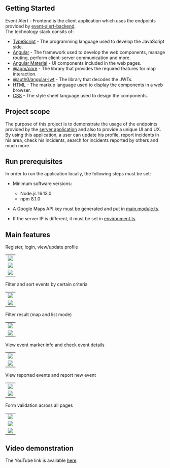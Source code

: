 ## Getting Started
Event Alert - Frontend is the client application which uses the endpoints provided by [event-alert-backend](https://github.com/adrianscarlatescu/event-alert-backend).<br/>
The technology stack consits of:
* [TypeScript](https://www.typescriptlang.org/) - The programming language used to develop the JavaScript side.
* [Angular](https://angular.io/docs) - The framework used to develop the web components, manage routing, perform client-server communication and more.
* [Angular Material](https://material.angular.io/) - UI components included in the web pages.
* [@agm/core](https://www.npmjs.com/package/@agm/core) - The library that provides the required features for map interaction.
* [@auth0/angular-jwt](https://www.npmjs.com/package/@auth0/angular-jwt) - The library that decodes the JWTs.
* [HTML](https://en.wikipedia.org/wiki/HTML) - The markup language used to display the components in a web browser.
* [CSS](https://en.wikipedia.org/wiki/CSS) - The style sheet language used to design the components.

## Project scope
The purpose of this project is to demonstrate the usage of the endpoints provided by the [server application](https://github.com/adrianscarlatescu/event-alert-backend) and also to provide a unique UI and UX.
By using this application, a user can update his profile, report incidents in his area, check his incidents, search for incidents reported by others and much more.

## Run prerequisites
In order to run the application locally, the following steps must be set:
* Minimum software versions:
  * Node.js 16.13.0
  * npm 8.1.0

* A Google Maps API key must be generated and put in [main.module.ts](https://github.com/adrianscarlatescu/event-alert-frontend/blob/master/src/app/main/main.module.ts#L48).
* If the server IP is different, it must be set in [environment.ts](https://github.com/adrianscarlatescu/event-alert-frontend/blob/master/src/environments/environment.ts#L9).

## Main features
Register, login, view/update profile
<table>
 <tr>
  <td><img src="src/assets/readme/capture_auth_register.png" width="auto"></td>
 </tr>
 <tr>
  <td><img src="src/assets/readme/capture_auth_login.png" width="auto"></td>
 </tr>
 <tr>
  <td><img src="src/assets/readme/capture_profile.png" width="auto"></td>
 </tr>
</table>

Filter and sort events by certain criteria
<table>
 <tr>
  <td><img src="src/assets/readme/capture_filter.png" width="auto"></td>
 </tr>
 <tr>
  <td><img src="src/assets/readme/capture_order.png" width="auto"></td>
 </tr>
</table>

Filter result (map and list mode)
<table>
 <tr>
  <td><img src="src/assets/readme/capture_map.png" width="auto"></td>
 </tr>
 <tr>
  <td><img src="src/assets/readme/capture_list.png" width="auto"></td>
 </tr>
</table>

View event marker info and check event details
<table>
 <tr>
  <td><img src="src/assets/readme/capture_map_marker.png" width="auto"></td>
 </tr>
 <tr>
  <td><img src="src/assets/readme/capture_event_details.png" width="auto"></td>
 </tr>
</table>

View reported events and report new event
<table>
 <tr>
  <td><img src="src/assets/readme/capture_reporter.png" width="auto"></td>
 </tr>
 <tr>
  <td><img src="src/assets/readme/capture_report_new_event.png" width="auto"></td>
 </tr>
</table>

Form validation across all pages
<table>
 <tr>
  <td><img src="src/assets/readme/capture_validation_filter.png" width="auto"></td>
 </tr>
 <tr>
  <td><img src="src/assets/readme/capture_validation_report_new_event.png" width="auto"></td>
 </tr>
 <tr>
  <td><img src="src/assets/readme/capture_validation_profile.png" width="auto"></td>
 </tr>
</table>

## Video demonstration
The YouTube link is available [here](https://youtu.be/2VOEnVZAww8).
